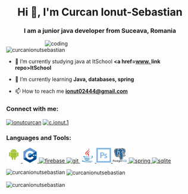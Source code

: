 <h1 align="center">Hi 👋, I'm Curcan Ionut-Sebastian</h1>
<h3 align="center">I am a junior java developer from Suceava, Romania</h3>

<img align="right" alt="coding" width="400" src="https://media4.giphy.com/media/qgQUggAC3Pfv687qPC/giphy.gif">

<p align="left"> <img src="https://komarev.com/ghpvc/?username=curcanionutsebastian&label=Profile%20views&color=0e75b6&style=flat" alt="curcanionutsebastian" /> </p>

- 🔭 I’m currently studying java at ItSchool **<a href=[www. ](https://github.com/CurcanIonutSebastian/itschool)    link repo>ItSchool</a>**

- 🌱 I’m currently learning **Java, databases, spring**

- 📫 How to reach me **ionut02444@gmail.com**

<h3 align="left">Connect with me:</h3>
<p align="left">
<a href="https://linkedin.com/in/ionutcurcan" target="blank"><img align="center" src="https://raw.githubusercontent.com/rahuldkjain/github-profile-readme-generator/master/src/images/icons/Social/linked-in-alt.svg" alt="ionutcurcan" height="30" width="40" /></a>
<a href="https://instagram.com/c.ionut.1" target="blank"><img align="center" src="https://raw.githubusercontent.com/rahuldkjain/github-profile-readme-generator/master/src/images/icons/Social/instagram.svg" alt="c.ionut.1" height="30" width="40" /></a>
</p>

<h3 align="left">Languages and Tools:</h3>
<p align="left"> <a href="https://developer.android.com" target="_blank" rel="noreferrer"> <img src="https://raw.githubusercontent.com/devicons/devicon/master/icons/android/android-original-wordmark.svg" alt="android" width="40" height="40"/> </a> <a href="https://www.w3schools.com/cpp/" target="_blank" rel="noreferrer"> <img src="https://raw.githubusercontent.com/devicons/devicon/master/icons/cplusplus/cplusplus-original.svg" alt="cplusplus" width="40" height="40"/> </a> <a href="https://firebase.google.com/" target="_blank" rel="noreferrer"> <img src="https://www.vectorlogo.zone/logos/firebase/firebase-icon.svg" alt="firebase" width="40" height="40"/> </a> <a href="https://git-scm.com/" target="_blank" rel="noreferrer"> <img src="https://www.vectorlogo.zone/logos/git-scm/git-scm-icon.svg" alt="git" width="40" height="40"/> </a> <a href="https://www.java.com" target="_blank" rel="noreferrer"> <img src="https://raw.githubusercontent.com/devicons/devicon/master/icons/java/java-original.svg" alt="java" width="40" height="40"/> </a> <a href="https://www.photoshop.com/en" target="_blank" rel="noreferrer"> <img src="https://raw.githubusercontent.com/devicons/devicon/master/icons/photoshop/photoshop-line.svg" alt="photoshop" width="40" height="40"/> </a> <a href="https://www.postgresql.org" target="_blank" rel="noreferrer"> <img src="https://raw.githubusercontent.com/devicons/devicon/master/icons/postgresql/postgresql-original-wordmark.svg" alt="postgresql" width="40" height="40"/> </a> <a href="https://spring.io/" target="_blank" rel="noreferrer"> <img src="https://www.vectorlogo.zone/logos/springio/springio-icon.svg" alt="spring" width="40" height="40"/> </a> <a href="https://www.sqlite.org/" target="_blank" rel="noreferrer"> <img src="https://www.vectorlogo.zone/logos/sqlite/sqlite-icon.svg" alt="sqlite" width="40" height="40"/> </a> </p>

<p><img align="left" src="https://github-readme-stats.vercel.app/api/top-langs?username=curcanionutsebastian&show_icons=true&locale=en&layout=compact" alt="curcanionutsebastian" /></p>

<p>&nbsp;<img align="center" src="https://github-readme-stats.vercel.app/api?username=curcanionutsebastian&show_icons=true&locale=en" alt="curcanionutsebastian" /></p>

<p><img align="center" src="https://github-readme-streak-stats.herokuapp.com/?user=curcanionutsebastian&" alt="curcanionutsebastian" /></p>
